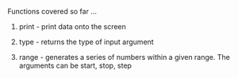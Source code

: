 Functions covered so far ...

1. print - print data onto the screen
   
      
2. type - returns the type of input argument
   

3. range - generates a series of numbers within a given range. The arguments can be start, stop, step

    